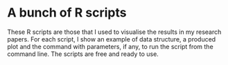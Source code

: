 # A bunch of R scripts
These R scripts are those that I used to visualise the results in my research papers. For each script, I show an example of data structure, a produced plot and the command with parameters, if any, to run the script from the command line. The scripts are free and ready to use.      
